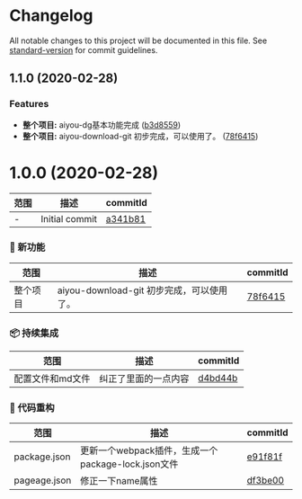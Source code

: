 # Changelog

All notable changes to this project will be documented in this file. See [standard-version](https://github.com/conventional-changelog/standard-version) for commit guidelines.

## 1.1.0 (2020-02-28)


### Features

* **整个项目:** aiyou-dg基本功能完成 ([b3d8559](https://github.com/ilovejwl/aiyou-download-git/commit/b3d8559aa2701b1a86744fabf2598d8e79b78eb2))
* **整个项目:** aiyou-download-git 初步完成，可以使用了。 ([78f6415](https://github.com/ilovejwl/aiyou-download-git/commit/78f64157f8e7e403ce2e2cab40dac2aaa4e50a7d))

# 1.0.0 (2020-02-28)

范围|描述|commitId
--|--|--
 - | Initial commit | [a341b81](https://github.com/ilovejwl/aiyou-download-git/commit/a341b81)


### 🌟 新功能
范围|描述|commitId
--|--|--
 整个项目 | aiyou-download-git 初步完成，可以使用了。 | [78f6415](https://github.com/ilovejwl/aiyou-download-git/commit/78f6415)


### 📦 持续集成
范围|描述|commitId
--|--|--
 配置文件和md文件 | 纠正了里面的一点内容 | [d4bd44b](https://github.com/ilovejwl/aiyou-download-git/commit/d4bd44b)


### 🔨 代码重构
范围|描述|commitId
--|--|--
 package.json | 更新一个webpack插件，生成一个package-lock.json文件 | [e91f81f](https://github.com/ilovejwl/aiyou-download-git/commit/e91f81f)
 pageage.json | 修正一下name属性 | [df3be00](https://github.com/ilovejwl/aiyou-download-git/commit/df3be00)
